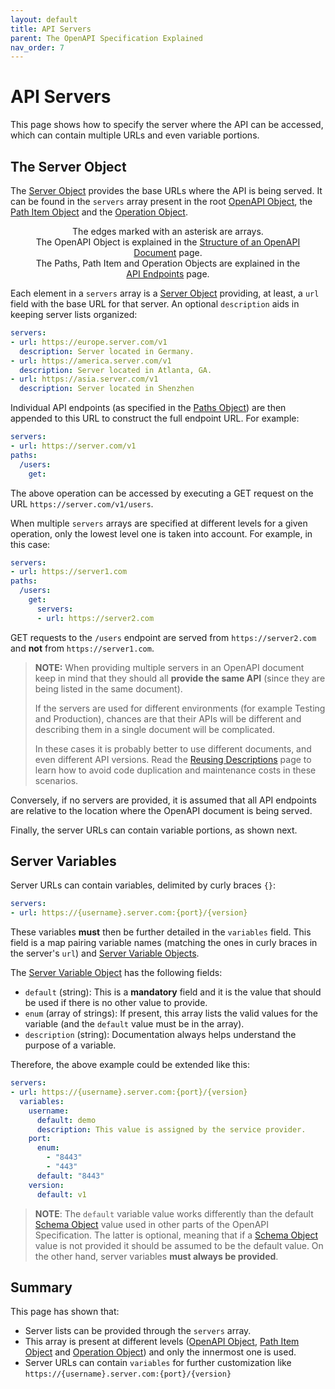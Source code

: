 ```yaml
---
layout: default
title: API Servers
parent: The OpenAPI Specification Explained
nav_order: 7
---
```


# API Servers

This page shows how to specify the server where the API can be accessed, which can contain multiple URLs and even variable portions.

## The Server Object

The [Server Object](https://spec.openapis.org/oas/v3.1.0#server-object) provides the base URLs where the API is being served. It can be found in the `servers` array present in the root [OpenAPI Object](https://spec.openapis.org/oas/v3.1.0#oasServers), the [Path Item Object](https://spec.openapis.org/oas/v3.1.0#pathItemServers) and the [Operation Object](https://spec.openapis.org/oas/v3.1.0#operationServers).

<figure style="text-align:center">
  <object type="image/svg+xml" data="{{site.baseurl}}/img/server-object.svg"></object>
  <figcaption>The edges marked with an asterisk are arrays.<br/>The OpenAPI Object is explained in the <a href="structure.html">Structure of an OpenAPI Document</a> page.<br/>The Paths, Path Item and Operation Objects are explained in the <a href="paths.html">API Endpoints</a> page.</figcaption>
</figure>

Each element in a `servers` array is a [Server Object](https://spec.openapis.org/oas/v3.1.0#server-object) providing, at least, a `url` field with the base URL for that server. An optional `description` aids in keeping server lists organized:

```yaml
servers:
- url: https://europe.server.com/v1
  description: Server located in Germany.
- url: https://america.server.com/v1
  description: Server located in Atlanta, GA.
- url: https://asia.server.com/v1
  description: Server located in Shenzhen
```

Individual API endpoints (as specified in the [Paths Object](https://spec.openapis.org/oas/v3.1.0#paths-object)) are then appended to this URL to construct the full endpoint URL. For example:

```yaml
servers:
- url: https://server.com/v1
paths:
  /users:
    get:
```

The above operation can be accessed by executing a GET request on the URL `https://server.com/v1/users`.

When multiple `servers` arrays are specified at different levels for a given operation, only the lowest level one is taken into account. For example, in this case:

```yaml
servers:
- url: https://server1.com
paths:
  /users:
    get:
      servers:
      - url: https://server2.com
```

GET requests to the `/users` endpoint are served from `https://server2.com` and **not** from `https://server1.com`.

> **NOTE:**
> When providing multiple servers in an OpenAPI document keep in mind that they should all **provide the same API** (since they are being listed in the same document).
>
> If the servers are used for different environments (for example Testing and Production), chances are that their APIs will be different and describing them in a single document will be complicated.
>
> In these cases it is probably better to use different documents, and even different API versions. Read the [Reusing Descriptions](components) page to learn how to avoid code duplication and maintenance costs in these scenarios.

Conversely, if no servers are provided, it is assumed that all API endpoints are relative to the location where the OpenAPI document is being served.

Finally, the server URLs can contain variable portions, as shown next.

## Server Variables

Server URLs can contain variables, delimited by curly braces `{}`:

```yaml
servers:
- url: https://{username}.server.com:{port}/{version}
```

These variables **must** then be further detailed in the `variables` field. This field is a map pairing variable names (matching the ones in curly braces in the server's `url`) and [Server Variable Objects](https://spec.openapis.org/oas/v3.1.0#server-variable-object).

The [Server Variable Object](https://spec.openapis.org/oas/v3.1.0#server-variable-object) has the following fields:

- `default` (string): This is a **mandatory** field and it is the value that should be used if there is no other value to provide.
- `enum` (array of strings): If present, this array lists the valid values for the variable (and the `default` value must be in the array).
- `description` (string): Documentation always helps understand the purpose of a variable.

Therefore, the above example could be extended like this:

```yaml
servers:
- url: https://{username}.server.com:{port}/{version}
  variables:
    username:
      default: demo
      description: This value is assigned by the service provider.
    port:
      enum:
        - "8443"
        - "443"
      default: "8443"
    version:
      default: v1
```

> **NOTE**:
> The `default` variable value works differently than the default [Schema Object](https://spec.openapis.org/oas/v3.1.0#schema-object) value used in other parts of the OpenAPI Specification. The latter is optional, meaning that if a [Schema Object](https://spec.openapis.org/oas/v3.1.0#schema-object) value is not provided it should be assumed to be the default value. On the other hand, server variables **must always be provided**.

## Summary

This page has shown that:

- Server lists can be provided through the `servers` array.
- This array is present at different levels ([OpenAPI Object](https://spec.openapis.org/oas/v3.1.0#oasServers), [Path Item Object](https://spec.openapis.org/oas/v3.1.0#pathItemServers) and  [Operation Object](https://spec.openapis.org/oas/v3.1.0#operationServers)) and only the innermost one is used.
- Server URLs can contain `variables` for further customization like `https://{username}.server.com:{port}/{version}`
